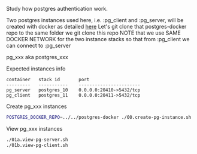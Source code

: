 Study how postgres authentication work.

Two postgres instances used here, i.e. :pg_client and :pg_server, will be created with docker as detailed [here](https://github.com/namgivu/postgres-docker)
Let's git clone that postgres-docker repo to the same folder we git clone this repo
NOTE that we use SAME DOCKER NETWORK for the two instance stacks so that from :pg_client we can connect to :pg_server

pg_xxx aka postgres_xxx

Expected instances info
```
container   stack id       port
---------   -----------    -----------------------
pg_server   postgres_10    0.0.0.0:20410->5432/tcp
pg_client   postgres_11    0.0.0.0:20411->5432/tcp
```

Create pg_xxx instances
```bash
POSTGRES_DOCKER_REPO=../../postgres-docker ./00.create-pg-instance.sh
```

View pg_xxx instances
```bash
./01a.view-pg-server.sh 
./01b.view-pg-client.sh 
```
